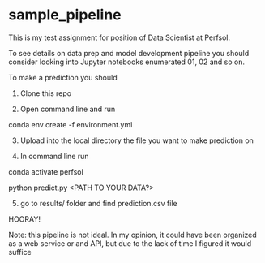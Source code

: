 # sample_pipeline

This is my test assignment for position of Data Scientist at Perfsol. 

To see details on data prep and model development pipeline you should consider looking into Jupyter notebooks enumerated 01, 02 and so on.

To make a prediction you should

1) Clone this repo

2) Open command line and run 

conda env create -f environment.yml

3) Upload into the local directory the file you want to make prediction on

4) In command line run

conda activate perfsol

python predict.py <PATH TO YOUR DATA?>

5) go to results/ folder and find prediction.csv file

HOORAY!

Note: this pipeline is not ideal. In my opinion, it could have been organized as a web service or and API, but due to the lack of time I figured it would suffice